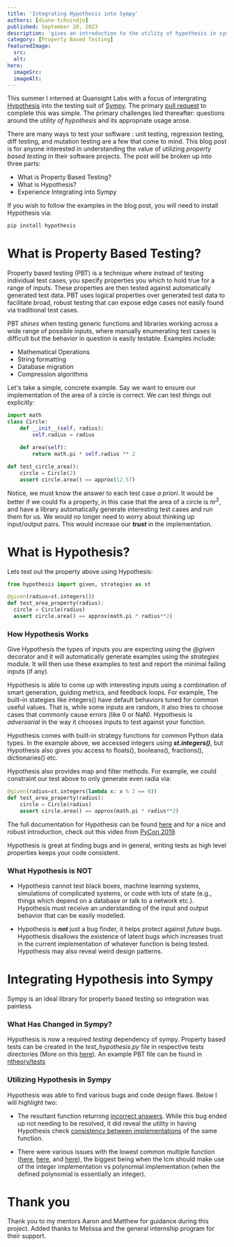 ```yaml
---
title: 'Integrating Hypothesis into Sympy'
authors: [diane-tchuindjo]
published: September 20, 2023
description: 'gives an introduction to the utility of hypothesis in sympy'
category: [Property Based Testing]
featuredImage:
  src: 
  alt: 
hero:
  imageSrc: 
  imageAlt: 
---
```

This summer I interned at Quansight Labs with a focus of intergrating [Hypothesis](https://github.com/HypothesisWorks/hypothesis/) into the testing suit of [Sympy](https://github.com/sympy/sympy). The primary [pull request](https://github.com/sympy/sympy/pull/25428) to complete this was simple. The primary challenges lied thereafter: questions around the _utility of hypothesis_ and its appropriate usage arose. 

There are many ways to test your software : unit testing, regression testing, diff testing, and mutation testing are a few that come to mind. This blog post is for anyone interested in understanding the value of utilizing _property based testing_ in their software projects. The post  will be broken up into three parts:

* What is Property Based Testing?
* What is Hypothesis?
* Experience Integrating into Sympy

If you wish to follow the examples in the blog post, you will need to install Hypothesis via:

```bash
pip install hypothesis
```
# What is Property Based Testing?

Property based testing (PBT) is a technique where instead of testing individual test cases, you specify properties you which to hold true for a range of inputs. These properties are then tested against automatically generated test data. PBT uses logical properties over generated test data to facilitate broad, robust testing that can expose edge cases not easily found via traditional test cases.

PBT _shines_ when testing generic functions and libraries working across a wide range of possible inputs, where manually enumerating test cases is difficult but the behavior in question is easily testable. Examples include:

* Mathematical Operations
* String formatting
* Database migration
* Compression algorithms

Let's take a simple, concrete example. Say we want to ensure our implementation of the area of a circle is correct. We can test things out explicitly:

```python
import math
class Circle:
    def __init__(self, radius):
        self.radius = radius

    def area(self):
        return math.pi * self.radius ** 2
        
def test_circle_area():
    circle = Circle(2)
    assert circle.area() == approx(12.57)
```
Notice, we must know the answer to each test case _a priori_. It would be better if we could fix a property, in this case that the area of a circle is $\pi r^{2}$, and have a library automatically generate interesting test cases and run them for us. We would no longer need to worry about thinking up input/output pairs. This would increase our **_trust_** in the implementation.

# What is Hypothesis?

Lets test out the property above using Hypothesis:
  
  ```python
from hypothesis import given, strategies as st

@given(radius=st.integers())
def test_area_property(radius):
    circle = Circle(radius)
    assert circle.area() == approx(math.pi * radius**2)
```
### How Hypothesis Works
Give Hypothesis the types of inputs you are expecting using the _@given_ decorator and it will automatically generate examples using the _strategies_ module. It will then use these examples to test and report the minimal failing inputs (if any). 

Hypothesis is able to come up with interesting inputs using a combination of smart generation, guiding metrics, and feedback loops. For example, The built-in stategies like integers() have default behaviors tuned for common useful values. That is, while some inputs are random, it also tries to choose cases that commonly cause errors (like 0 or NaN). Hypothesis is _adversarial_ in the way it chooses inputs to test against your function. 

Hypothesis comes with built-in strategy functions for common Python data types. In the example above, we accessed integers using **_st.integers()_**, but Hypothesis also gives you access to floats(), booleans(), fractions(), dictionaries() etc.

Hypothesis also provides map and filter methods. For example, we could constraint our test above to only generate even radia via:

```python
@given(radius=st.integers(lambda x: x % 2 == 0))
def test_area_property(radius):
    circle = Circle(radius)
    assert circle.area() == approx(math.pi * radius**2)
```
The full documentation for Hypothesis can be found [here](https://hypothesis.readthedocs.io/en/latest/index.html) and for a nice and robust introduction, check out this video from [PyCon 2019](https://youtu.be/KcyGUVzL7HA?si=lglSRamsWsY1YLIR).

Hypothesis is great at finding bugs and in general, writing tests as high level properties keeps your code consistent. 
### What Hypothesis is NOT

* Hypothesis cannot test black boxes, machine learning systems, simulations of complicated systems, or code with lots of state (e.g., things which depend on a database or talk to a network etc.). Hypothesis must receive an understanding of the input and output behavior that can be easily modelled.
  
* Hypothesis is **_not_** just a bug finder, it helps protect against _future_ bugs. Hypothesis disallows the existence of latent bugs which increases trust in the current implementation of whatever function is being tested. Hypothesis may also reveal weird design patterns. 

# Integrating Hypothesis into Sympy

Sympy is an ideal library for property based testing so integration was painless.

### What Has Changed in Sympy?

Hypothesis is now a required _testing_ dependency of sympy.  Property based tests can be created in the _test_hypothesis.py_ file in respective tests directories (More on this [here](https://github.com/sympy/sympy/blob/master/doc/src/contributing/new-contributors-guide/writing-tests.md#hypothesis-testing)). An example PBT file can be found in  [ntheory/tests](https://github.com/sympy/sympy/blob/master/sympy/ntheory/tests/test_hypothesis.py)
### Utilizing Hypothesis in Sympy

Hypothesis was able to find various bugs and code design flaws. Below I will highlight two:
* The resultant function returning [incorrect answers](https://github.com/sympy/sympy/issues/25406). While this bug ended up not needing to be resolved, it did  reveal the utility in having Hypothesis check [consistency between implementations](https://github.com/sympy/sympy/issues/25406#issuecomment-1652243538) of the same function.
  
* There were various issues with the lowest common multiple function ([here](https://github.com/sympy/sympy/issues/25624), [here](https://github.com/sympy/sympy/pull/25636), and [here](https://github.com/sympy/sympy/pull/25517#issuecomment-1714474991)), the biggest being when the lcm should make use of the integer implementation vs polynomial implementation (when the defined polynomial is essentially an integer).

# Thank you

Thank you to my mentors Aaron and Matthew for guidance during this project. Added thanks to Melissa and the general internship program for their support. 
